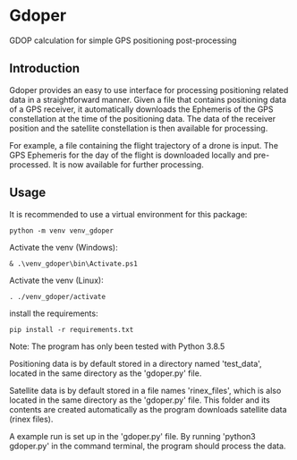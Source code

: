 # Gdoper
GDOP calculation for simple GPS positioning post-processing

## Introduction
Gdoper provides an easy to use interface for processing positioning related data in a straightforward manner. Given a file that contains positioning data of a GPS receiver, it automatically downloads the Ephemeris of the GPS constellation at the time of the positioning data. The data of the receiver position and the satellite constellation is then available for processing. 

For example, a file containing the flight trajectory of a drone is input. The GPS Ephemeris for the day of the flight is downloaded locally and pre-processed. It is now available for further processing.

## Usage
It is recommended to use a virtual environment for this package:
```
python -m venv venv_gdoper
```

Activate the venv (Windows):
```
& .\venv_gdoper\bin\Activate.ps1
```

Activate the venv (Linux):
```
. ./venv_gdoper/activate
```

install the requirements:
```
pip install -r requirements.txt
```


Note:
The program has only been tested with Python 3.8.5

Positioning data is by default stored in a directory named 'test_data', located in the same directory as the 'gdoper.py' file.

Satellite data is by default stored in a file names 'rinex_files', which is also located in the same directory as the 'gdoper.py' file. This folder and its contents are created automatically as the program downloads satellite data (rinex files).

A example run is set up in the 'gdoper.py' file. By running 'python3 gdoper.py' in the command terminal, the program should process the data.
